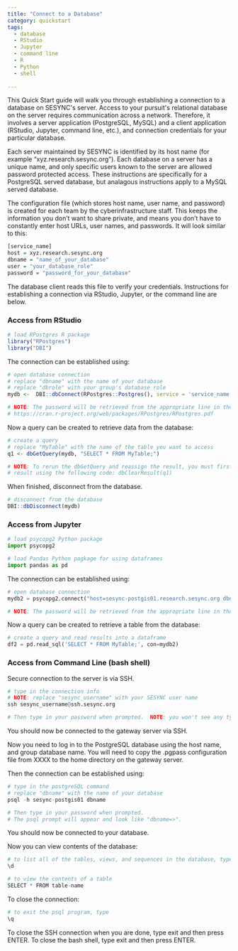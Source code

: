 ```yaml
---
title: "Connect to a Database"
category: quickstart
tags:
  - database
  - RStudio
  - Jupyter
  - command line
  - R
  - Python
  - shell
    
---
```


This Quick Start guide will walk you through establishing a connection to a database on SESYNC's server.  Access to your pursuit's relational database on the server requires communication across a network.  Therefore, it involves a server application (PostgreSQL, MySQL) and a client application (RStudio, Jupyter, command line, etc.), and connection credentials for your particular database.

Each server maintained by SESYNC is identified by its host name (for example “xyz.research.sesync.org”).  Each database on a server has a unique name, and only specific users known to the server are allowed password protected access. These instructions are specifically for a PostgreSQL served database, but analagous instructions apply to a MySQL served database.  

The configuration file (which stores host name, user name, and password) is created for each team by the cyberinfrastructure staff.  This keeps the information you don’t want to share private, and means you don’t have to constantly enter host URLs, user names, and passwords.  It will look similar to this: 


```r
[service_name]
host = xyz.research.sesync.org
dbname = "name_of_your_database"
user = "your_database_role"
password = "password_for_your_database"
```
The database client reads this file to verify your credentials.  Instructions for establishing a connection via RStudio, Jupyter, or the command line are below.  


### Access from RStudio


```r
# load RPostgres R package
library("RPostgres")
library("DBI")
```

The connection can be established using:


```r
# open database connection 
# replace "dbname" with the name of your database
# replace "dbrole" with your group's database role
mydb <-  DBI::dbConnect(RPostgres::Postgres(), service = 'service_name')

# NOTE: The password will be retrieved from the appropriate line in the file ~/.pgpass. 
# https://cran.r-project.org/web/packages/RPostgres/RPostgres.pdf
```

Now a query can be created to retrieve data from the database:


```r
# create a query
# replace "MyTable" with the name of the table you want to access
q1 <- dbGetQuery(mydb, "SELECT * FROM MyTable;")

# NOTE: To rerun the dbGetQuery and reassign the result, you must first clear the existing  
# result using the following code: dbClearResult(q1)
```

When finished, disconnect from the database.


```r
# disconnect from the database
DBI::dbDisconnect(mydb)
```


### Access from Jupyter


```python
# load psycopg2 Python package
import psycopg2

# load Pandas Python pagkage for using dataframes
import pandas as pd

```

The connection can be established using:


```python
# open database connection 
mydb2 = psycopg2.connect("host=sesync-postgis01.research.sesync.org dbname=name_of_your_database user=dbrole")

# NOTE: The password will be retrieved from the appropriate line in the file ~/.pgpass. 

```

Now a query can be created to retrieve a table from the database:


```python
# create a query and read results into a dataframe
df2 = pd.read_sql('SELECT * FROM MyTable;', con=mydb2)

```


### Access from Command Line (bash shell)

Secure connection to the server is via SSH.


```r
# type in the connection info
# NOTE: replace "sesync_username" with your SESYNC user name
ssh sesync_username@ssh.sesync.org

# Then type in your password when prompted.  NOTE: you won't see any typing going on so type carefully!
```

You should now be connected to the gateway server via SSH.  


Now you need to log in to the PostgreSQL database using the host name, and group database name.
You will need to copy the .pgpass configuration file from XXXX to the home directory on the gateway server.

Then the connection can be established using:


```r
# type in the postgreSQL command 
# replace "dbname" with the name of your database
psql -h sesync-postgis01 dbname 

# Then type in your password when prompted. 
# The psql prompt will appear and look like "dbname=>".
```

You should now be connected to your database.  


Now you can view contents of the database:


```r
# to list all of the tables, views, and sequences in the database, type 
\d

# to view the contents of a table 
SELECT * FROM table-name
```

To close the connection:


```r
# to exit the psql program, type 
\q
```
To close the SSH connection when you are done, type exit and then press ENTER.
To close the bash shell, type exit and then press ENTER.








